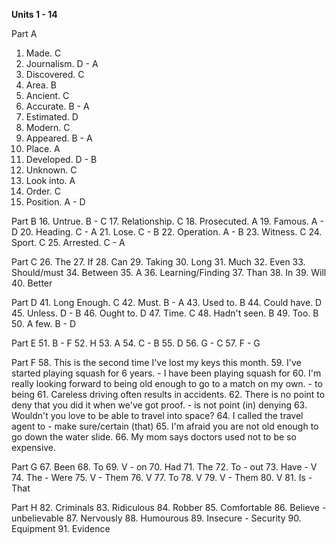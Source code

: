 **Units 1 - 14**

Part A
1. Made. C
2. Journalism. D - A
3. Discovered. C
4. Area. B
5. Ancient. C
6. Accurate. B - A
7. Estimated. D
8. Modern. C
9. Appeared. B - A
10. Place. A
11. Developed. D - B
12. Unknown. C
13. Look into. A
14. Order. C
15. Position. A - D

Part B
16. Untrue. B - C
17. Relationship. C
18. Prosecuted. A
19. Famous. A - D
20. Heading. C - A
21. Lose. C - B
22. Operation. A - B
23. Witness. C
24. Sport. C
25. Arrested. C - A

Part C
26. The
27. If
28. Can
29. Taking
30. Long
31. Much
32. Even
33. Should/must
34. Between
35. A
36. Learning/Finding
37. Than
38. In
39. Will
40. Better

Part D
41. Long Enough. C
42. Must. B - A
43. Used to. B
44. Could have. D
45. Unless. D - B
46. Ought to. D
47. Time. C
48. Hadn't seen. B
49. Too. B
50. A few. B - D

Part E
51. B - F
52. H
53. A
54. C - B
55. D
56. G - C
57. F - G

Part F
58. This is the second time I've lost my keys this month.
59. I've started playing squash for 6 years. - I have been playing squash for
60. I'm really looking forward to being old enough to go to a match on my own. - to being
61. Careless driving often results in accidents.
62. There is no point to deny that you did it when we've got proof. - is not point (in) denying
63. Wouldn't you love to be able to travel into space?
64. I called the travel agent to - make sure/certain (that)
65. I'm afraid you are not old enough to go down the water slide.
66. My mom says doctors used not to be so expensive.

Part G
67. Been
68. To
69. V - on
70. Had
71. The
72. To - out
73. Have - V
74. The - Were
75. V - Them
76. V 
77. To
78. V
79. V - Them
80. V
81. Is - That

Part H
82. Criminals
83. Ridiculous
84. Robber
85. Comfortable
86. Believe - unbelievable
87. Nervously
88. Humourous
89. Insecure - Security
90. Equipment
91. Evidence